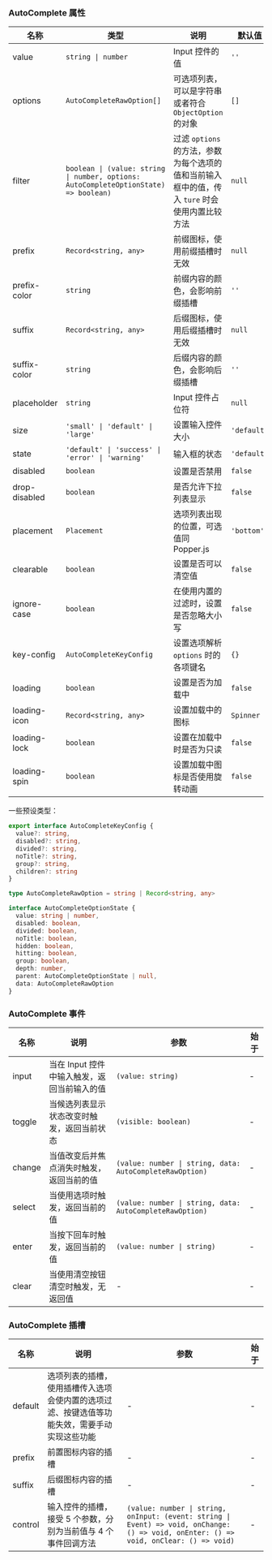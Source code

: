 ### AutoComplete 属性

| 名称          | 类型                                                                                 | 说明                                                                                          | 默认值      | 始于    |
| ------------- | ------------------------------------------------------------------------------------ | --------------------------------------------------------------------------------------------- | ----------- | ------- |
| value         | `string \| number`                                                                   | Input 控件的值                                                                                | `''`        | -       |
| options       | `AutoCompleteRawOption[]`                                                            | 可选项列表，可以是字符串或者符合 `ObjectOption` 的对象                                        | `[]`        | -       |
| filter        | `boolean \| (value: string \| number, options: AutoCompleteOptionState) => boolean)` | 过滤 `options` 的方法，参数为每个选项的值和当前输入框中的值，传入 `ture` 时会使用内置比较方法 | `null`      | -       |
| prefix        | `Record<string, any>`                                                                | 前缀图标，使用前缀插槽时无效                                                                  | `null`      | -       |
| prefix-color  | `string`                                                                             | 前缀内容的颜色，会影响前缀插槽                                                                | `''`        | -       |
| suffix        | `Record<string, any>`                                                                | 后缀图标，使用后缀插槽时无效                                                                  | `null`      | -       |
| suffix-color  | `string`                                                                             | 后缀内容的颜色，会影响后缀插槽                                                                | `''`        | -       |
| placeholder   | `string`                                                                             | Input 控件占位符                                                                              | `null`      | -       |
| size          | `'small' \| 'default' \| 'large'`                                                    | 设置输入控件大小                                                                              | `'default'` | -       |
| state         | `'default' \| 'success' \| 'error' \| 'warning'`                                     | 输入框的状态                                                                                  | `'default'` | -       |
| disabled      | `boolean`                                                                            | 设置是否禁用                                                                                  | `false`     | -       |
| drop-disabled | `boolean`                                                                            | 是否允许下拉列表显示                                                                          | `false`     | -       |
| placement     | `Placement`                                                                          | 选项列表出现的位置，可选值同 Popper.js                                                        | `'bottom'`  | -       |
| clearable     | `boolean`                                                                            | 设置是否可以清空值                                                                            | `false`     | -       |
| ignore-case   | `boolean`                                                                            | 在使用内置的过滤时，设置是否忽略大小写                                                        | `false`     | -       |
| key-config    | `AutoCompleteKeyConfig`                                                              | 设置选项解析 `options` 时的各项键名                                                           | `{}`        | `2.0.0` |
| loading       | `boolean`                                                                            | 设置是否为加载中                                                                              | `false`     | `2.0.0` |
| loading-icon  | `Record<string, any>`                                                                | 设置加载中的图标                                                                              | `Spinner`   | `2.0.0` |
| loading-lock  | `boolean`                                                                            | 设置在加载中时是否为只读                                                                      | `false`     | `2.0.0` |
| loading-spin  | `boolean`                                                                            | 设置加载中图标是否使用旋转动画                                                                | `false`     | `2.0.0` |

一些预设类型：

```ts
export interface AutoCompleteKeyConfig {
  value?: string,
  disabled?: string,
  divided?: string,
  noTitle?: string,
  group?: string,
  children?: string
}

type AutoCompleteRawOption = string | Record<string, any>

interface AutoCompleteOptionState {
  value: string | number,
  disabled: boolean,
  divided: boolean,
  noTitle: boolean,
  hidden: boolean,
  hitting: boolean,
  group: boolean,
  depth: number,
  parent: AutoCompleteOptionState | null,
  data: AutoCompleteRawOption
}
```

### AutoComplete 事件

| 名称   | 说明                                        | 参数                                                     | 始于 |
| ------ | ------------------------------------------- | -------------------------------------------------------- | ---- |
| input  | 当在 Input 控件中输入触发，返回当前输入的值 | `(value: string)`                                        | -    |
| toggle | 当候选列表显示状态改变时触发，返回当前状态  | `(visible: boolean)`                                     | -    |
| change | 当值改变后并焦点消失时触发，返回当前的值    | `(value: number \| string, data: AutoCompleteRawOption)` | -    |
| select | 当使用选项时触发，返回当前的值              | `(value: number \| string, data: AutoCompleteRawOption)` | -    |
| enter  | 当按下回车时触发，返回当前的值              | `(value: number \| string)`                              | -    |
| clear  | 当使用清空按钮清空时触发，无返回值          | -                                                        | -    |

### AutoComplete 插槽

| 名称    | 说明                                                                                         | 参数                                                                                                                                   | 始于 |
| ------- | -------------------------------------------------------------------------------------------- | -------------------------------------------------------------------------------------------------------------------------------------- | ---- |
| default | 选项列表的插槽，使用插槽传入选项会使内置的选项过滤、按键选值等功能失效，需要手动实现这些功能 | -                                                                                                                                      | -    |
| prefix  | 前置图标内容的插槽                                                                           | -                                                                                                                                      | -    |
| suffix  | 后缀图标内容的插槽                                                                           | -                                                                                                                                      | -    |
| control | 输入控件的插槽，接受 5 个参数，分别为当前值与 4 个事件回调方法                               | `(value: number \| string, onInput: (event: string \| Event) => void, onChange: () => void, onEnter: () => void, onClear: () => void)` | -    |
